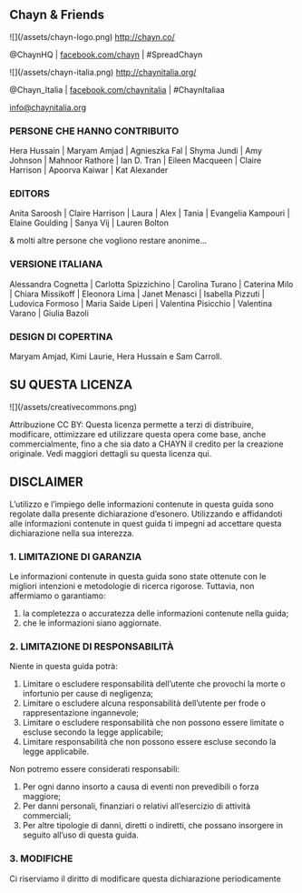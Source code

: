 <h2>Chayn & Friends
</h2>
![](/assets/chayn-logo.png)
<a href="http://chayn.co/ ">http://chayn.co/</a>
<p>@ChaynHQ | <a href="https://www.facebook.com/chayn/">facebook.com/chayn</a> | #SpreadChayn</p>
![](/assets/chayn-italia.png)
<a href="http://chaynitalia.org/
">http://chaynitalia.org/
</a>
<p>@Chayn_Italia | <a href="https://www.facebook.com/chaynitalia/">facebook.com/chaynitalia</a> | #ChaynItaliaa</p>
<p><a href="mailto:info@chaynitalia.org">info@chaynitalia.org</a></p>
<h3>PERSONE CHE HANNO CONTRIBUITO</h3>
<p>Hera Hussain | Maryam Amjad | Agnieszka Fal | Shyma Jundi | Amy Johnson | Mahnoor Rathore | Ian D. Tran | Eileen Macqueen | Claire Harrison | Apoorva Kaiwar | Kat Alexander</p>
<h3>EDITORS</h3>
<p>Anita Saroosh | Claire Harrison | Laura | Alex | Tania | Evangelia Kampouri | Elaine Goulding | Sanya Vij | Lauren Bolton</p>
<p>& molti altre persone che vogliono restare anonime…
</p>
<h3>VERSIONE ITALIANA</h3>
<p>Alessandra Cognetta | Carlotta Spizzichino | Carolina Turano | Caterina Milo | Chiara Missikoff | Eleonora Lima | Janet Menasci | Isabella Pizzuti | Ludovica Formoso | Maria Saide Liperi | Valentina Pisicchio | Valentina Varano | Giulia Bazoli</p>
<h3>DESIGN DI COPERTINA</h3>
<p>Maryam Amjad, Kimi Laurie, Hera Hussain e Sam Carroll.</p>
<h2>SU QUESTA LICENZA</h2>
![](/assets/creativecommons.png)
<p>Attribuzione CC BY:  Questa licenza permette a terzi di distribuire, modificare, ottimizzare ed utilizzare questa opera come base, anche commercialmente, fino a che sia dato a CHAYN il credito per la creazione originale. Vedi maggiori dettagli su questa licenza qui.</p>
<h2>DISCLAIMER</h2>
<p>L’utilizzo e l’impiego delle informazioni contenute in questa guida sono regolate dalla presente dichiarazione d’esonero. Utilizzando e affidandoti alle informazioni contenute in quest guida ti impegni ad accettare questa dichiarazione nella sua interezza.</p>
<h3>1. LIMITAZIONE DI GARANZIA</h3>
<p>Le informazioni contenute in questa guida sono state ottenute con le migliori intenzioni e metodologie di ricerca rigorose. Tuttavia, non affermiamo o garantiamo:</p>
<ol>
    <li>la completezza o accuratezza delle informazioni contenute nella guida;</li>
    <li>che le informazioni siano aggiornate.</li>
</ol>
<h3>2. LIMITAZIONE DI RESPONSABILITÀ</h3>
<p>Niente in questa guida potrà:</p>
<ol>
    <li>Limitare o escludere responsabilità dell’utente che provochi la morte o infortunio per cause di negligenza;</li>
    <li>Limitare o escludere alcuna responsabilità dell’utente per frode o rappresentazione ingannevole;</li>
    <li>Limitare o escludere responsabilità che non possono essere limitate o escluse secondo la legge applicabile;</li>
    <li>Limitare responsabilità che non possono essere escluse secondo la legge applicabile.</li>
</ol>
<p>Non potremo essere considerati responsabili:</p>
<ol>
    <li>Per ogni danno insorto a causa di eventi non prevedibili o forza maggiore;</li>
    <li>Per danni personali, finanziari o relativi all’esercizio di attività commerciali;</li>
    <li>Per altre tipologie di danni, diretti o indiretti, che possano insorgere in seguito all’uso di questa guida.</li>
</ol>
<h3>3. MODIFICHE</h3>
<p>Ci riserviamo il diritto di modificare questa dichiarazione periodicamente</p>

